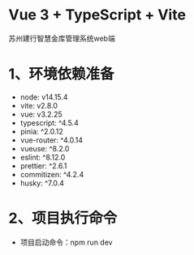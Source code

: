 # Vue 3 + TypeScript + Vite
苏州建行智慧金库管理系统web端

# 1、环境依赖准备
- node: v14.15.4
- vite: v2.8.0
- vue: v3.2.25
- typescript: ^4.5.4
- pinia: ^2.0.12
- vue-router: ^4.0.14
- vueuse: ^8.2.0
- eslint: ^8.12.0
- prettier: ^2.6.1
- commitizen: ^4.2.4
- husky: ^7.0.4

# 2、项目执行命令
- 项目启动命令：npm run dev

